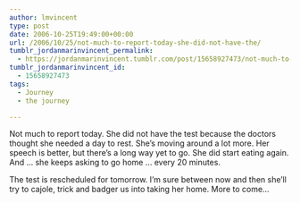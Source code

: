 ```yaml
---
author: lmvincent
type: post
date: 2006-10-25T19:49:00+00:00
url: /2006/10/25/not-much-to-report-today-she-did-not-have-the/
tumblr_jordanmarinvincent_permalink:
  - https://jordanmarinvincent.tumblr.com/post/15658927473/not-much-to-report-today-she-did-not-have-the
tumblr_jordanmarinvincent_id:
  - 15658927473
tags:
  - Journey
  - the journey

---
```

Not much to report today. She did not have the test because the doctors thought she needed a day to rest. She&rsquo;s moving around a lot more. Her speech is better, but there&rsquo;s a long way yet to go. She did start eating again. And &hellip; she keeps asking to go home &hellip; every 20 minutes.

The test is rescheduled for tomorrow. I&rsquo;m sure between now and then she&rsquo;ll try to cajole, trick and badger us into taking her home. More to come&hellip;

<div class="blogger-post-footer">
  <img loading="lazy" width="1" height="1" src="https://blogger.googleusercontent.com/tracker/9039099668816362935-7711727483543745039?l=jordansjourney2.blogspot.com" alt="" />
</div>